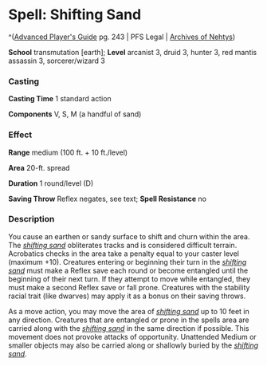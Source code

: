 # Spell: Shifting Sand

^([Advanced Player's Guide][ss-shifting-sand] pg. 243 | PFS Legal | [Archives of Nehtys][sn-shifting-sand])

**School** transmutation [earth]; **Level** arcanist 3, druid 3, hunter 3, red mantis assassin 3, sorcerer/wizard 3

### Casting

**Casting Time** 1 standard action

**Components** V, S, M (a handful of sand)

### Effect

**Range** medium (100 ft. + 10 ft./level)

**Area** 20-ft. spread

**Duration** 1 round/level (D)

**Saving Throw** Reflex negates, see text; **Spell Resistance** no

### Description

You cause an earthen or sandy surface to shift and churn within the area. The _[shifting sand]_ obliterates tracks and is considered difficult terrain. Acrobatics checks in the area take a penalty equal to your caster level (maximum +10). Creatures entering or beginning their turn in the _[shifting sand]_ must make a Reflex save each round or become entangled until the beginning of their next turn. If they attempt to move while entangled, they must make a second Reflex save or fall prone. Creatures with the stability racial trait (like dwarves) may apply it as a bonus on their saving throws.

As a move action, you may move the area of _[shifting sand]_ up to 10 feet in any direction. Creatures that are entangled or prone in the spells area are carried along with the _[shifting sand]_ in the same direction if possible. This movement does not provoke attacks of opportunity. Unattended Medium or smaller objects may also be carried along or shallowly buried by the _[shifting sand]_.

[ss-shifting-sand]: http://paizo.com/pathfinderRPG/v57
[sn-shifting-sand]: http://www.archivesofnethys.com/SpellDisplay.aspx?ItemName=Shifting%20Sand
[shifting sand]: http://www.archivesofnethys.com/SpellDisplay.aspx?ItemName=shifting%20sand